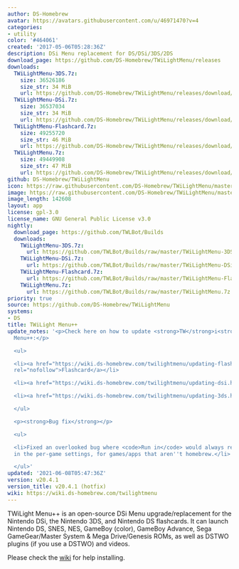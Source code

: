 ```yaml
---
author: DS-Homebrew
avatar: https://avatars.githubusercontent.com/u/46971470?v=4
categories:
- utility
color: '#464061'
created: '2017-05-06T05:28:36Z'
description: DSi Menu replacement for DS/DSi/3DS/2DS
download_page: https://github.com/DS-Homebrew/TWiLightMenu/releases
downloads:
  TWiLightMenu-3DS.7z:
    size: 36526186
    size_str: 34 MiB
    url: https://github.com/DS-Homebrew/TWiLightMenu/releases/download/v20.4.1/TWiLightMenu-3DS.7z
  TWiLightMenu-DSi.7z:
    size: 36537034
    size_str: 34 MiB
    url: https://github.com/DS-Homebrew/TWiLightMenu/releases/download/v20.4.1/TWiLightMenu-DSi.7z
  TWiLightMenu-Flashcard.7z:
    size: 49255720
    size_str: 46 MiB
    url: https://github.com/DS-Homebrew/TWiLightMenu/releases/download/v20.4.1/TWiLightMenu-Flashcard.7z
  TWiLightMenu.7z:
    size: 49449908
    size_str: 47 MiB
    url: https://github.com/DS-Homebrew/TWiLightMenu/releases/download/v20.4.1/TWiLightMenu.7z
github: DS-Homebrew/TWiLightMenu
icon: https://raw.githubusercontent.com/DS-Homebrew/TWiLightMenu/master/booter/Twilight%2B%2B-animated%20icon-fix.gif
image: https://raw.githubusercontent.com/DS-Homebrew/TWiLightMenu/master/logo.png
image_length: 142608
layout: app
license: gpl-3.0
license_name: GNU General Public License v3.0
nightly:
  download_page: https://github.com/TWLBot/Builds
  downloads:
    TWiLightMenu-3DS.7z:
      url: https://github.com/TWLBot/Builds/raw/master/TWiLightMenu-3DS.7z
    TWiLightMenu-DSi.7z:
      url: https://github.com/TWLBot/Builds/raw/master/TWiLightMenu-DSi.7z
    TWiLightMenu-Flashcard.7z:
      url: https://github.com/TWLBot/Builds/raw/master/TWiLightMenu-Flashcard.7z
    TWiLightMenu.7z:
      url: https://github.com/TWLBot/Builds/raw/master/TWiLightMenu.7z
priority: true
source: https://github.com/DS-Homebrew/TWiLightMenu
systems:
- DS
title: TWiLight Menu++
update_notes: '<p>Check here on how to update <strong>TW</strong>i<strong>L</strong>ight
  Menu++:</p>

  <ul>

  <li><a href="https://wiki.ds-homebrew.com/twilightmenu/updating-flashcard.html"
  rel="nofollow">Flashcard</a></li>

  <li><a href="https://wiki.ds-homebrew.com/twilightmenu/updating-dsi.html" rel="nofollow">DSi</a></li>

  <li><a href="https://wiki.ds-homebrew.com/twilightmenu/updating-3ds.html" rel="nofollow">3DS</a></li>

  </ul>

  <p><strong>Bug fix</strong></p>

  <ul>

  <li>Fixed an overlooked bug where <code>Run in</code> would always read as <code>Default</code>
  in the per-game settings, for games/apps that aren''t homebrew.</li>

  </ul>'
updated: '2021-06-08T05:47:36Z'
version: v20.4.1
version_title: v20.4.1 (hotfix)
wiki: https://wiki.ds-homebrew.com/twilightmenu
---
```

TWiLight Menu++ is an open-source DSi Menu upgrade/replacement for the Nintendo DSi, the Nintendo 3DS, and Nintendo DS flashcards. It can launch Nintendo DS, SNES, NES, GameBoy (color), GameBoy Advance, Sega GameGear/Master System & Mega Drive/Genesis ROMs, as well as DSTWO plugins (if you use a DSTWO) and videos.

Please check the [wiki](https://wiki.ds-homebrew.com/twilightmenu) for help installing.
